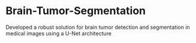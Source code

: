 # Brain-Tumor-Segmentation
Developed a robust solution for brain tumor detection and segmentation in medical images using a U-Net architecture
